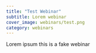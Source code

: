 ```yaml
---
title: "Test Webinar"
subtitle: Lorem webinar
cover_image: webinars/test.png
category: webinars
---
```


Lorem ipsum this is a fake webinar